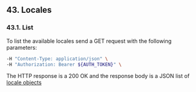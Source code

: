 ## 43. Locales
### 43.1. List
To list the available locales send a GET request with the following parameters:
```bash
-H "Content-Type: application/json" \
-H "Authorization: Bearer ${AUTH_TOKEN}" \
```
The HTTP response is a 200 OK and the response body is a JSON list of [locale objects](https://docs.taiga.io/api.html#object-locale-detail)
